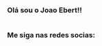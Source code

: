 ### Olá sou o Joao Ebert!!

<div style="display: inline-block;">
 <h3><strong>Me siga nas redes socias:</strong></h3>
<a href="https://www.instagram.com/ebertzz/"><img align="center" src="https://img.shields.io/badge/Instagram-E4405F?style=for-the-badge&logo=instagram&logoColor=white" alt=""></a>
<a href="https://github.com/Joaoebert15"><img align="center" src="https://img.shields.io/badge/GitHub-100000?style=for-the-badge&logo=github&logoColor=white" alt=""></a>

<br>


</div>

